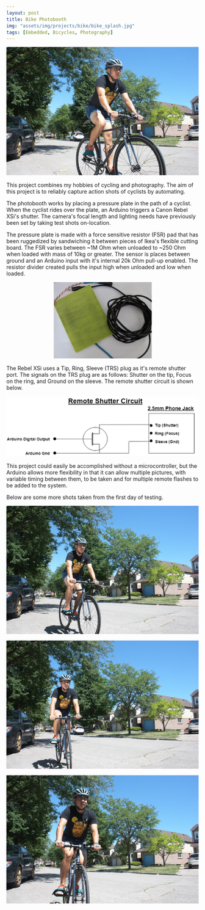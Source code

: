 ```yaml
---
layout: post
title: Bike Photobooth
img: "assets/img/projects/bike/bike_splash.jpg"
tags: [Embedded, Bicycles, Photography]
---
```

<p align="center">
  <img src="https://raw.githubusercontent.com/teefs/teefs.github.io/master/assets/img/projects/bike/IMG_5574.jpg"/></p>

This project combines my hobbies of cycling and photography. The aim of this project is to reliably capture action shots of cyclists by automating.

The photobooth works by placing a pressure plate in the path of a cyclist. When the cyclist rides over the plate, an Arduino triggers a Canon Rebel XSi's shutter. The camera's focal length and lighting needs have previously been set by taking test shots on-location.

The pressure plate is made with a force sensitive resistor (FSR) pad that has been ruggedized by sandwiching it between pieces of Ikea's flexible cutting board. The FSR varies between ~1M Ohm when unloaded to ~250 Ohm when loaded with mass of 10kg or greater. The sensor is places between ground and an Arduino input with it's internal 20k Ohm pull-up enabled. The resistor divider created pulls the input high when unloaded and low when loaded.

<p align="center">
  <img src="https://raw.githubusercontent.com/teefs/teefs.github.io/master/assets/img/projects/bike/plate.jpg"/></p>
  
The Rebel XSi uses a Tip, Ring, Sleeve (TRS) plug as it's remote shutter port. The signals on the TRS plug are as follows: Shutter on the tip, Focus on the ring, and Ground on the sleeve. The remote shutter circuit is shown below.

<p align="center">
  <img src="https://raw.githubusercontent.com/teefs/teefs.github.io/master/assets/img/projects/bike/remoteshutter.png"/></p>

This project could easily be accomplished without a microcontroller, but the Arduino allows more flexibility in that it can allow multiple pictures, with variable timing between them, to be taken and for multiple remote flashes to be added to the system.

Below are some more shots taken from the first day of testing.

<p align="center">
  <img src="https://raw.githubusercontent.com/teefs/teefs.github.io/master/assets/img/projects/bike/IMG_5578.jpg"/></p>

<p align="center">
  <img src="https://raw.githubusercontent.com/teefs/teefs.github.io/master/assets/img/projects/bike/IMG_5580.jpg"/></p>
  
<p align="center">
  <img src="https://raw.githubusercontent.com/teefs/teefs.github.io/master/assets/img/projects/bike/IMG_5581.jpg"/></p>